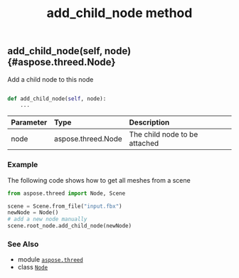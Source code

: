 ﻿---
title: add_child_node method
second_title: Aspose.3D for Python via .NET API References
description: 
type: docs
weight: 20
url: /python-net/aspose.threed/node/add_child_node/
is_root: false
---

## add_child_node(self, node) {#aspose.threed.Node}

Add a child node to this node



```python

def add_child_node(self, node):
    ...
```


| Parameter | Type | Description |
| :- | :- | :- |
| node | aspose.threed.Node | The child node to be attached |

### Example 


The following code shows how to get all meshes from a scene

```python
from aspose.threed import Node, Scene

scene = Scene.from_file("input.fbx")
newNode = Node()
# add a new node manually
scene.root_node.add_child_node(newNode)

```



### See Also
* module [`aspose.threed`](../../)
* class [`Node`](/3d/python-net/aspose.threed/node)
